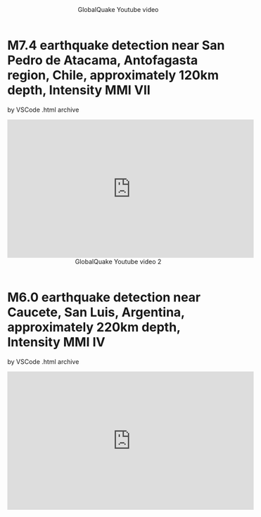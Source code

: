 <body>

<header>GlobalQuake Youtube video</header>


<h1>M7.4 earthquake detection near San Pedro de Atacama, Antofagasta region, Chile, approximately 120km depth, Intensity MMI VII</h1>
<p>by VSCode .html archive</p>



<iframe width="560" height="315" src="https://www.youtube.com/embed/QaWP1m4By_g?si=Xl3V-h2sexytTr9w" title="YouTube video player" frameborder="0" allow="accelerometer; autoplay; clipboard-write; encrypted-media; gyroscope; picture-in-picture; web-share" referrerpolicy="strict-origin-when-cross-origin" allowfullscreen></iframe>


<header>GlobalQuake Youtube video 2</header>


<h1>M6.0 earthquake detection near Caucete, San Luis, Argentina, approximately 220km depth, Intensity MMI IV</h1>
<p>by VSCode .html archive</p>



<iframe width="560" height="315" src="https://www.youtube.com/embed/QaWP1m4By_g?si=Xl3V-h2sexytTr9w" title="YouTube video player" frameborder="0" allow="accelerometer; autoplay; clipboard-write; encrypted-media; gyroscope; picture-in-picture; web-share" referrerpolicy="strict-origin-when-cross-origin" allowfullscreen></iframe>


</body>
